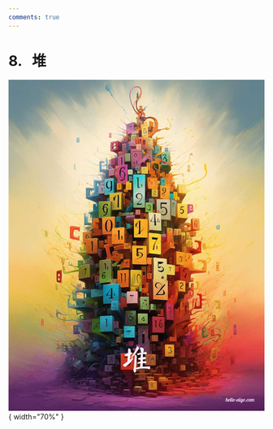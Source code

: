 ```yaml
---
comments: true
---
```


# 8. &nbsp; 堆

<div class="center-table" markdown>

![堆](../assets/covers/chapter_heap.jpg){ width="70%" }

</div>
